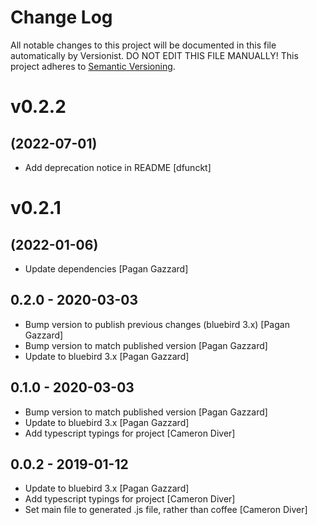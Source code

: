 # Change Log

All notable changes to this project will be documented in this file
automatically by Versionist. DO NOT EDIT THIS FILE MANUALLY!
This project adheres to [Semantic Versioning](http://semver.org/).

# v0.2.2
## (2022-07-01)

* Add deprecation notice in README [dfunckt]

# v0.2.1
## (2022-01-06)

* Update dependencies [Pagan Gazzard]

## 0.2.0 - 2020-03-03

* Bump version to publish previous changes (bluebird 3.x) [Pagan Gazzard]
* Bump version to match published version [Pagan Gazzard]
* Update to bluebird 3.x [Pagan Gazzard]

## 0.1.0 - 2020-03-03

* Bump version to match published version [Pagan Gazzard]
* Update to bluebird 3.x [Pagan Gazzard]
* Add typescript typings for project [Cameron Diver]

## 0.0.2 - 2019-01-12

* Update to bluebird 3.x [Pagan Gazzard]
* Add typescript typings for project [Cameron Diver]
* Set main file to generated .js file, rather than coffee [Cameron Diver]
